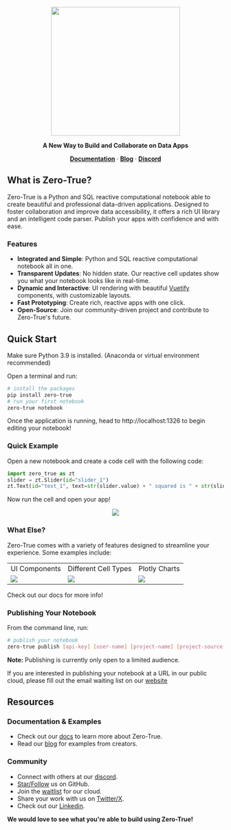<p align="center">
  <a href="https://zero-true.com/">
    <img src="https://github.com/HonkaDonka/zero-true/assets/30189257/9c96ddca-2201-4864-a726-4d4c2701b53e" width="300">
  </a>
</p>

<p align="center">
  <b>A New Way to Build and Collaborate on Data Apps</b>
</p>
  
<p align="center">
  <a href="https://docs.zero-true.com/" target="_blank"><strong>Documentation</strong></a> ·
  <a href="https://medium.com/zero-true" target="_blank"><strong>Blog</strong></a> ·
  <a href="https://discord.gg/YDFeP9hFte" target="_blank"><strong>Discord</strong></a> <!-- Add Discord link or change -->
</p>

## What is Zero-True?

Zero-True is a Python and SQL reactive computational notebook able to create beautiful and 
professional data-driven applications. Designed to foster collaboration and improve data
accessibility, it offers a rich UI library and an intelligent code parser. Publish your 
apps with confidence and with ease. 

### Features

- **Integrated and Simple**: Python and SQL reactive computational notebook all in one.
- **Transparent Updates**: No hidden state. Our reactive cell updates show you what your notebook looks like in real-time.
- **Dynamic and Interactive**: UI rendering with beautiful [Vuetify](https://vuetifyjs.com/en/) components, with customizable layouts.
- **Fast Prototyping**: Create rich, reactive apps with one click.
- **Open-Source**: Join our community-driven project and contribute to Zero-True's future.

## Quick Start

Make sure Python 3.9 is installed. (Anaconda or virtual environment recommended)

Open a terminal and run:

```bash
# install the packages
pip install zero-true
# run your first notebook
zero-true notebook
```

Once the application is running, head to http://localhost:1326 to begin editing your 
notebook!

### Quick Example

Open a new notebook and create a code cell with the following code:

```python
import zero_true as zt
slider = zt.Slider(id="slider_1")
zt.Text(id="text_1", text=str(slider.value) + " squared is " + str(slider.value**2))
```

Now run the cell and open your app!

<p align="center">
  <img src="https://media.giphy.com/media/v1.Y2lkPTc5MGI3NjExZjZwd3V4YTBuM3Z4dDA5cWk1MXp6N2lsZndieGIwMDloc2FjbzBzayZlcD12MV9pbnRlcm5hbF9naWZfYnlfaWQmY3Q9Zw/KfXOJH8MwmDFa8ewEB/giphy.gif">
</p>

### What Else?

Zero-True comes with a variety of features designed to streamline your experience. Some examples include: 

<table border="0">
  <tr>
    <td>UI Components</td>
    <td>Different Cell Types</td>
    <td>Plotly Charts</td>
  </tr>
  <tr>
    <td>
      <a target="_blank" href="https://docs.zero-true.com/ui_components/index.html">
        <img src="https://github.com/HonkaDonka/zero-true/assets/30189257/d72da346-6310-4d36-ac02-4dcb72b76547" style="max-height:150px; width:auto; display:block;">
      </a>
    </td>
    <td>
      <a target="_blank" href="https://docs.zero-true.com/cell_types.html">
        <img src="https://github.com/HonkaDonka/zero-true/assets/30189257/ae6c311b-5d1d-4efe-968a-a1e398a17d7e" style="max-height:150px; width:auto; display:block;">
      </a>
    </td>
    <td>
      <a target="_blank" href="https://docs.zero-true.com/ui_components/plotly.html">
        <img src="https://github.com/HonkaDonka/zero-true/assets/30189257/e456c9ca-bd61-4284-a3f7-cef2b84007a2" style="max-height:150px; width:auto; display:block;">
      </a>
    </td>
  </tr>
</table>

Check out our docs for more info!

### Publishing Your Notebook


From the command line, run: 

```bash
# publish your notebook
zero-true publish [api-key] [user-name] [project-name] [project-source]
```

**Note:** Publishing is currently only open to a limited audience. 

If you are interested in publishing your notebook at a URL in our public cloud, please fill out the email waiting list on our [website](https://zero-true.com/)

## Resources

### Documentation & Examples
- Check out our [docs](https://docs.zero-true.com/index.html) to learn more about Zero-True.
- Read our [blog](https://medium.com/zero-true) for examples from creators.
### Community
- Connect with others at our [discord](https://discord.gg/YDFeP9hFte).
- [Star/Follow](https://github.com/Zero-True) us on GitHub.
- Join the [waitlist](https://zero-true.com/) for our cloud.
- Share your work with us on [Twitter/X](https://twitter.com/ZeroTrueML).
- Check out our [Linkedin](https://www.linkedin.com/company/zero-true).

**We would love to see what you're able to build using Zero-True!**
